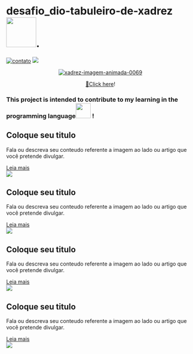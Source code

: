 # 

<p><h1>desafio_dio-tabuleiro-de-xadrez <img src="https://cdn.jsdelivr.net/gh/devicons/devicon/icons/java/java-plain-wordmark.svg" 
 width"40" height="80"/>.</h1></p> 
 
  
[![contato](https://img.shields.io/badge/Windows-0078D6?style=for-the-badge&logo=windows&logoColor=white)]()
[![](https://img.shields.io/badge/Ubuntu-E95420?style=for-the-badge&logo=ubuntu&logoColor=white)]()</p>

<div align="center">
<a href="https://www.imagensanimadas.com/cat-xadrez-613.htm"><img src="https://www.imagensanimadas.com/data/media/613/xadrez-imagem-animada-0069.gif" border="0" alt="xadrez-imagem-animada-0069" /></a>
  </div>
  
  <div align="center">
  <p><a href="https://www.imagensanimadas.com/" target="_blank">🤚Click here</a>!</p>
    </div>
 <!--<a href="https://www.alura.com.br/busca?query=forma%C3%A7%C3%A3o+java"_black>🤚Click here</a>-->



<p><h3>This project is intended to contribute to my
 learning in the programming 
 language<img src="https://cdn.jsdelivr.net/gh/devicons/devicon/icons/java/java-plain-wordmark.svg" 
 width"40" height="40"/>
!</h3></p>

<div id="da-slider" class="da-slider">
<div class="da-slide">
<h2>
Coloque seu titulo</h2>
<p>
Fala ou descreva seu conteudo referente a imagem ao lado ou artigo que você pretende divulgar.</p>
<a href="#" class="da-link">Leia mais</a>
<div class="da-img">
<img src="http://www.iconsdb.com/icons/preview/black/google-code-xxl.png" />
</div>
</div>
<div class="da-slide">
<h2>
Coloque seu titulo</h2>
<p>
Fala ou descreva seu conteudo referente a imagem ao lado ou artigo que você pretende divulgar.</p>
<a href="#" class="da-link">Leia mais</a>
<div class="da-img">
<img src="http://www.iconsdb.com/icons/preview/black/google-blog-search-xxl.png" />
</div>
</div>
<div class="da-slide">
<h2>
Coloque seu titulo</h2>
<p>
Fala ou descreva seu conteudo referente a imagem ao lado ou artigo que você pretende divulgar.</p>
<a href="#" class="da-link">Leia mais</a>
<div class="da-img">
<img src="http://www.iconsdb.com/icons/preview/black/blogger-5-xxl.png" />
</div>
</div>
<div class="da-slide">
<h2>
Coloque seu titulo</h2>
<p>
Fala ou descreva seu conteudo referente a imagem ao lado ou artigo que você pretende divulgar.</p>
<a href="#" class="da-link">Leia mais</a>
<div class="da-img">
<img src="http://www.iconsdb.com/icons/preview/black/money-bag-xxl.png" />
</div>
</div>
<nav class="da-arrows">
<span class="da-arrows-prev"></span>
<span class="da-arrows-next"></span>
</nav>

</div>

